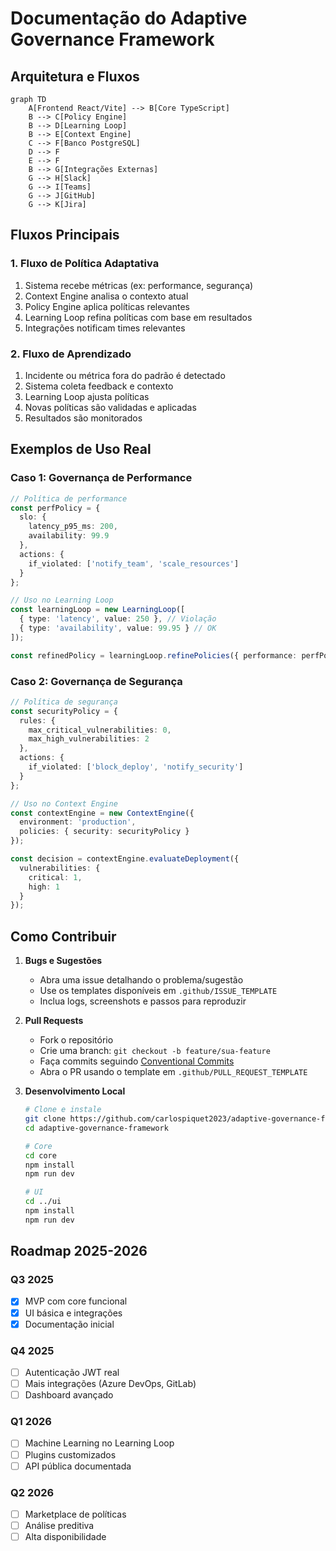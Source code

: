 # Documentação do Adaptive Governance Framework

## Arquitetura e Fluxos

```mermaid
graph TD
    A[Frontend React/Vite] --> B[Core TypeScript]
    B --> C[Policy Engine]
    B --> D[Learning Loop]
    B --> E[Context Engine]
    C --> F[Banco PostgreSQL]
    D --> F
    E --> F
    B --> G[Integrações Externas]
    G --> H[Slack]
    G --> I[Teams]
    G --> J[GitHub]
    G --> K[Jira]
```

## Fluxos Principais

### 1. Fluxo de Política Adaptativa
1. Sistema recebe métricas (ex: performance, segurança)
2. Context Engine analisa o contexto atual
3. Policy Engine aplica políticas relevantes
4. Learning Loop refina políticas com base em resultados
5. Integrações notificam times relevantes

### 2. Fluxo de Aprendizado
1. Incidente ou métrica fora do padrão é detectado
2. Sistema coleta feedback e contexto
3. Learning Loop ajusta políticas
4. Novas políticas são validadas e aplicadas
5. Resultados são monitorados

## Exemplos de Uso Real

### Caso 1: Governança de Performance
```typescript
// Política de performance
const perfPolicy = {
  slo: {
    latency_p95_ms: 200,
    availability: 99.9
  },
  actions: {
    if_violated: ['notify_team', 'scale_resources']
  }
};

// Uso no Learning Loop
const learningLoop = new LearningLoop([
  { type: 'latency', value: 250 }, // Violação
  { type: 'availability', value: 99.95 } // OK
]);

const refinedPolicy = learningLoop.refinePolicies({ performance: perfPolicy });
```

### Caso 2: Governança de Segurança
```typescript
// Política de segurança
const securityPolicy = {
  rules: {
    max_critical_vulnerabilities: 0,
    max_high_vulnerabilities: 2
  },
  actions: {
    if_violated: ['block_deploy', 'notify_security']
  }
};

// Uso no Context Engine
const contextEngine = new ContextEngine({
  environment: 'production',
  policies: { security: securityPolicy }
});

const decision = contextEngine.evaluateDeployment({
  vulnerabilities: {
    critical: 1,
    high: 1
  }
});
```

## Como Contribuir

1. **Bugs e Sugestões**
   - Abra uma issue detalhando o problema/sugestão
   - Use os templates disponíveis em `.github/ISSUE_TEMPLATE`
   - Inclua logs, screenshots e passos para reproduzir

2. **Pull Requests**
   - Fork o repositório
   - Crie uma branch: `git checkout -b feature/sua-feature`
   - Faça commits seguindo [Conventional Commits](https://www.conventionalcommits.org/)
   - Abra o PR usando o template em `.github/PULL_REQUEST_TEMPLATE`

3. **Desenvolvimento Local**
   ```sh
   # Clone e instale
   git clone https://github.com/carlospiquet2023/adaptive-governance-framework.git
   cd adaptive-governance-framework
   
   # Core
   cd core
   npm install
   npm run dev
   
   # UI
   cd ../ui
   npm install
   npm run dev
   ```

## Roadmap 2025-2026

### Q3 2025
- [x] MVP com core funcional
- [x] UI básica e integrações
- [x] Documentação inicial

### Q4 2025
- [ ] Autenticação JWT real
- [ ] Mais integrações (Azure DevOps, GitLab)
- [ ] Dashboard avançado

### Q1 2026
- [ ] Machine Learning no Learning Loop
- [ ] Plugins customizados
- [ ] API pública documentada

### Q2 2026
- [ ] Marketplace de políticas
- [ ] Análise preditiva
- [ ] Alta disponibilidade
